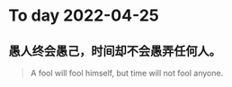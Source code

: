
# To day 2022-04-25


## 愚人终会愚己，时间却不会愚弄任何人。
> A fool will fool himself, but time will not fool anyone.

    